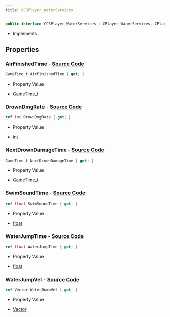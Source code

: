```yaml
---
title: CCSPlayer_WaterServices
---
```


```csharp
public interface CCSPlayer_WaterServices : CPlayer_WaterServices, CPlayerPawnComponent, ISchemaClass<CPlayerPawnComponent>, ISchemaClass<CPlayer_WaterServices>, ISchemaClass<CCSPlayer_WaterServices>, ISchemaField, ISchemaClass, INativeHandle
```

- Implements

## Properties

### **AirFinishedTime** - [Source Code](https://github.com/swiftly-solution/swiftlys2/blob/main/managed/src/SwiftlyS2.Generated/Schemas/Interfaces/CCSPlayer_WaterServices.cs#L20)

```csharp
GameTime_t AirFinishedTime { get; }
```

- Property Value

- [GameTime_t](/docs/api/shared/schemadefinitions/gametime_t)

### **DrownDmgRate** - [Source Code](https://github.com/swiftly-solution/swiftlys2/blob/main/managed/src/SwiftlyS2.Generated/Schemas/Interfaces/CCSPlayer_WaterServices.cs#L18)

```csharp
ref int DrownDmgRate { get; }
```

- Property Value

- [int](https://learn.microsoft.com/dotnet/api/system.int32)

### **NextDrownDamageTime** - [Source Code](https://github.com/swiftly-solution/swiftlys2/blob/main/managed/src/SwiftlyS2.Generated/Schemas/Interfaces/CCSPlayer_WaterServices.cs#L16)

```csharp
GameTime_t NextDrownDamageTime { get; }
```

- Property Value

- [GameTime_t](/docs/api/shared/schemadefinitions/gametime_t)

### **SwimSoundTime** - [Source Code](https://github.com/swiftly-solution/swiftlys2/blob/main/managed/src/SwiftlyS2.Generated/Schemas/Interfaces/CCSPlayer_WaterServices.cs#L26)

```csharp
ref float SwimSoundTime { get; }
```

- Property Value

- [float](https://learn.microsoft.com/dotnet/api/system.single)

### **WaterJumpTime** - [Source Code](https://github.com/swiftly-solution/swiftlys2/blob/main/managed/src/SwiftlyS2.Generated/Schemas/Interfaces/CCSPlayer_WaterServices.cs#L22)

```csharp
ref float WaterJumpTime { get; }
```

- Property Value

- [float](https://learn.microsoft.com/dotnet/api/system.single)

### **WaterJumpVel** - [Source Code](https://github.com/swiftly-solution/swiftlys2/blob/main/managed/src/SwiftlyS2.Generated/Schemas/Interfaces/CCSPlayer_WaterServices.cs#L24)

```csharp
ref Vector WaterJumpVel { get; }
```

- Property Value

- [Vector](/docs/api/shared/natives/vector)

